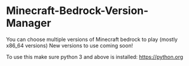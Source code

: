 # Minecraft-Bedrock-Version-Manager
You can choose multiple versions of Minecraft bedrock to play (mostly x86_64 versions)
New versions to use coming soon!

To use this make sure python 3 and above is installed:
https://python.org
